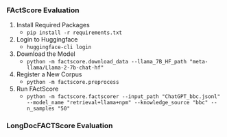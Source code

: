 ### FActScore Evaluation

1. Install Required Packages
   - `pip install -r requirements.txt`
2. Login to Huggingface
   - `huggingface-cli login`
3. Download the Model
   - `python -m factscore.download_data --llama_7B_HF_path "meta-llama/Llama-2-7b-chat-hf"`
4. Register a New Corpus
   - `python -m factscore.preprocess`
5. Run FActScore
   - `python -m factscore.factscorer --input_path "ChatGPT_bbc.jsonl" --model_name "retrieval+llama+npm" --knowledge_source "bbc" --n_samples "50"`

### LongDocFACTScore Evaluation

